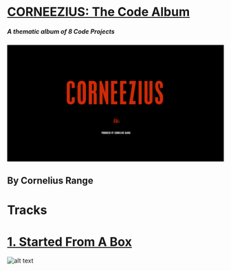 #   [CORNEEZIUS: The Code Album](http://www.corneezius.com/)
##### A thematic album of 8 Code Projects

![alt text](https://github.com/Corneezius/corneezius.github.io/blob/master/css/images/corneezius-title.png)

## By Cornelius Range

# Tracks

#   [1. Started From A Box](http://www.corneezius.com/started-from-a-box.html)

![alt text](https://github.com/Corneezius/corneezius.github.io/blob/master/css/images/startedmeta.png)







